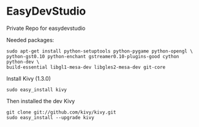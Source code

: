 EasyDevStudio
=============

Private Repo for easydevstudio

Needed packages:

    sudo apt-get install python-setuptools python-pygame python-opengl \
    python-gst0.10 python-enchant gstreamer0.10-plugins-good cython python-dev \
    build-essential libgl1-mesa-dev libgles2-mesa-dev git-core
    
Install Kivy (1.3.0)

    sudo easy_install kivy
    
Then installed the dev Kivy

    git clone git://github.com/kivy/kivy.git
    sudo easy_install --upgrade kivy